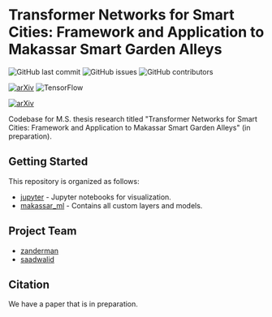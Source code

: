 # Transformer Networks for Smart Cities: Framework and Application to Makassar Smart Garden Alleys

![GitHub last commit](https://img.shields.io/github/last-commit/news-vt/makassar-ml)
![GitHub issues](https://img.shields.io/github/issues/news-vt/makassar-ml)
![GitHub contributors](https://img.shields.io/github/contributors/news-vt/makassar-ml?color=light%20green)

<!-- ![Python](https://badges.aleen42.com/src/python.svg) -->
[![arXiv](https://img.shields.io/badge/python->=3.7-blue.svg)](https://arxiv.org/abs/<TBD>)
![TensorFlow](https://badges.aleen42.com/src/tensorflow.svg)

[![arXiv](https://img.shields.io/badge/arXiv-in_preparation-b31b1b.svg)](https://arxiv.org/abs/)

Codebase for M.S. thesis research titled "Transformer Networks for Smart Cities: Framework and Application to Makassar Smart Garden Alleys" (in preparation).

## Getting Started

This repository is organized as follows:

- [jupyter](./jupyter/) - Jupyter notebooks for visualization.
- [makassar_ml](./makassar_ml/) - Contains all custom layers and models.

## Project Team

- [zanderman](https://github.com/zanderman)
- [saadwalid](https://github.com/saadwalid)

## Citation

We have a paper that is in preparation.

